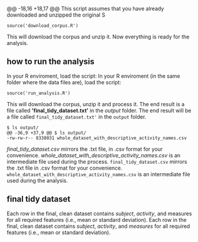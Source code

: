 @@ -18,16 +18,17 @@ This script assumes that you have already downloaded and unzipped the original S
```
source('download_corpus.R')
```
This will download the corpus and unzip it. Now everything is ready for the analysis.

## how to run the analysis

In your R enviroment, load the script:
In your R enviroment (in the same folder where the data files are), load the script:

```
source('run_analysis.R')
```

This will download the corpus, unzip it and process it. The end result is a file called **'final_tidy_dataset.txt'** in the _output_ folder.
The end result will be a file called `final_tidy_dataset.txt'` in the `output` folder.

```
$ ls output/
@@ -36,9 +37,9 @@ $ ls output/
-rw-rw-r-- 8338031 whole_dataset_with_descriptive_activity_names.csv
```

_final_tidy_dataset.csv_ mirrors the .txt file, in .csv format for your convenience.
_whole_dataset_with_descriptive_activity_names.csv_ is an intermediate file used during the process.
`final_tidy_dataset.csv` mirrors the .txt file in .csv format for your convenience.
`whole_dataset_with_descriptive_activity_names.csv` is an intermediate file used during the analysis.

## final tidy dataset

Each row in the final, clean dataset contains _subject_, _activity_, and measures for all required features (i.e., mean or standard deviation).
Each row in the final, clean dataset contains _subject_, _activity_, and _measures_ for all required features (i.e., mean or standard deviation).